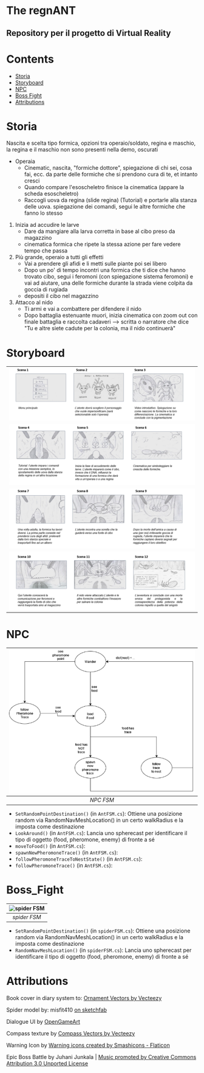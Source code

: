 # The regnANT
## Repository per il progetto di Virtual Reality
# Contents

- [Storia](#Storia)
- [Storyboard](#Storyboard)
- [NPC](#NPC)
- [Boss Fight](#Boss_Fight)
- [Attributions](#Attributions)


# Storia
Nascita e scelta tipo formica, opzioni tra operaio/soldato, regina e maschio, la regina e il maschio non sono presenti nella demo, oscurati

* Operaia
    * Cinematic, nascita, "formiche dottore", spiegazione di chi sei, cosa fai, ecc. da parte delle formiche che si prendono cura di te, et intanto cresci
    * Quando compare l'esoscheletro finisce la cinematica (appare la scheda esoscheletro)
    * Raccogli uova da regina (slide regina) (Tutorial) e portarle alla stanza delle uova. spiegazione dei comandi, segui le altre formiche che fanno lo stesso
1. Inizia ad accudire le larve
    * Dare da mangiare alla larva corretta in base al cibo preso da magazzino
    * cinematica formica che ripete la stessa azione per fare vedere tempo che passa
2. Più grande, operaio a tutti gli effetti
    * Vai a prendere gli afidi e li metti sulle piante poi sei libero
    * Dopo un po' di tempo incontri una formica che ti dice che hanno trovato cibo, segui i feromoni (con spiegazione sistema feromoni) e vai ad aiutare, una delle formiche durante la strada viene colpita da goccia di rugiada
    * depositi il cibo nel magazzino
3. Attacco al nido
    * Ti armi e vai a combattere per difendere il nido
    * Dopo battaglia estenuante muori, inizia cinematica con zoom out con finale battaglia e raccolta cadaveri --> scritta o narratore che dice "Tu e altre siete cadute per la colonia, ma il nido continuerà"

# Storyboard
||
|:-----------------------------------------:|
| ![S1](/ReadmeImages/Storyboard1.png "s1") |
| ![S2](/ReadmeImages/Storyboard2.png "s2") |
| ![S3](/ReadmeImages/Storyboard3.png "s3") |
| ![S4](/ReadmeImages/Storyboard4.png "s4") |


# NPC
| ![NPC FSM](/ReadmeImages/NPCFSM.png "NPC FSM") |
|:----------------------------------------------:|
|                   *NPC FSM*                    |

- `SetRandomPointDestination()` (in `AntFSM.cs`): Ottiene una posizione random via RandomNavMeshLocation() in un certo walkRadius e la imposta come destinazione
- `LookAround()` (in `AntFSM.cs`): Lancia uno spherecast per identificare il tipo di oggetto (food, pheromone, enemy) di fronte a sé
- `moveToFood()` (in `AntFSM.cs`): 
- `spawnNewPheromoneTrace()` (in `AntFSM.cs`): 
- `followPheromoneTraceToNestState()` (in `AntFSM.cs`): 
- `followPheromoneTrace()` (in `AntFSM.cs`): 

# Boss_Fight

| ![spider FSM](/ReadmeImages/spiderFSM.png "spider FSM") |
|:----------------------------------------------:|
|                   *spider FSM*                    |

- `SetRandomPointDestination()` (in `spiderFSM.cs`): Ottiene una posizione random via RandomNavMeshLocation() in un certo walkRadius e la imposta come destinazione
- `RandomNavMeshLocation()` (in `spiderFSM.cs`): Lancia uno spherecast per identificare il tipo di oggetto (food, pheromone, enemy) di fronte a sé

# Attributions

Book cover in diary system to: <a href="https://www.vecteezy.com/free-vector/ornament">Ornament Vectors by Vecteezy</a>

Spider model by: misfit410 <a href="https://skfb.ly/6BGpt"> on sketchfab</a>

Dialogue UI by <a href="https://opengameart.org/content/ui-pack-buttons-and-dialogue">OpenGameArt</a>

Compass texture by <a href="https://www.vecteezy.com/free-vector/compass">Compass Vectors by Vecteezy</a>

Warning Icon by  <a href="https://www.flaticon.com/free-icons/warning" title="warning icons">Warning icons created by Smashicons - Flaticon</a>

Epic Boss Battle by Juhani Junkala | <a href=https://soundcloud.com/juhanijunkala>
Music promoted by <a href=https://www.free-stock-music.com>
Creative Commons Attribution 3.0 Unported License <a href=https://creativecommons.org/licenses/by/3.0/deed.en_US>

